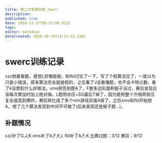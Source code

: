```yaml
---
title: 第二次双周训练_Swerc
description: 
published: true
date: 2020-11-27T06:23:00.915Z
tags: 
editor: markdown
dateCreated: 2020-10-29T14:21:55.238Z
---
```


# swerc训练记录
  xzz倒着看题，感觉L好像能做，和fbl讨论了一下，写了个假算法交了，一度以为只是小错误，原来算法完全就是假的，之后看了J没看懂题，也不会卡特兰数，看了k没想到什么好做法。xms把签到题A了，F题多边形面积板子没过，赛后发现应该每次累加时加上绝对值。L题用状压+SG最后T掉了，因为是把整个方格网状压复杂度高到爆炸，赛后转化成了多个nim游戏异或A掉了。之后xms和fbl开始想A，想了几个算法发现到中间不可做了(后来发现还是板子题...)。
  
  
## 补题情况
  xzz补了G,J,K
  xms补了A,F,K,L
  fbl补了A,F,K
  比赛过题：3/12  赛后：9/12